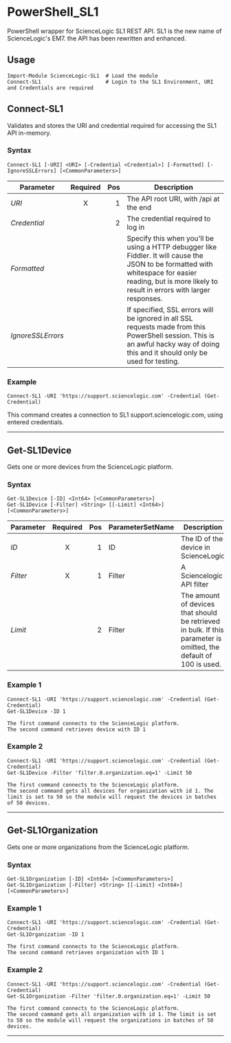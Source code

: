 # PowerShell_SL1
PowerShell wrapper for ScienceLogic SL1 REST API.
SL1 is the new name of ScienceLogic's EM7. the API has been rewritten and enhanced.

## Usage

	Import-Module ScienceLogic-SL1	# Load the module
	Connect-SL1						# Login to the SL1 Environment, URI and Credentials are required

## Connect-SL1
Validates and stores the URI and credential required for accessing the SL1 API in-memory.

### Syntax
	Connect-SL1 [-URI] <URI> [-Credential <Credential>] [-Formatted] [-IgnoreSSLErrors] [<CommonParameters>]

Parameter | Required | Pos  | Description 
--------- | :------: | ---: | ----------- 
*URI* | X | 1 | The API root URI, with /api at the end
*Credential* |  | 2 | The credential required to log in 
*Formatted* |  |  | Specify this when you&#39;ll be using a HTTP debugger like Fiddler. It will cause the JSON to be formatted with whitespace for easier reading, but is more likely to result in errors with larger responses. 
*IgnoreSSLErrors* |  |  | If specified, SSL errors will be ignored in all SSL requests made from this PowerShell session. This is an awful hacky way of doing this and it should only be used for testing. 

### Example
	Connect-SL1 -URI 'https://support.sciencelogic.com' -Credential (Get-Credential)

This command creates a connection to SL1 support.sciencelogic.com, using entered credentials.
*** 

## Get-SL1Device
Gets one or more devices from the ScienceLogic platform.

### Syntax
	Get-SL1Device [-ID] <Int64> [<CommonParameters>]
	Get-SL1Device [-Filter] <String> [[-Limit] <Int64>] [<CommonParameters>]

Parameter | Required | Pos  | ParameterSetName | Description 
--------- | :------: | ---: | ---------------- | -----------
*ID* | X | 1 | ID | The ID of the device in ScienceLogic
*Filter* | X | 1 | Filter | A Sciencelogic API filter
*Limit* |  | 2 | Filter | The amount of devices that should be retrieved in bulk. If this parameter is omitted, the default of 100 is used.

### Example 1
	Connect-SL1 -URI 'https://support.sciencelogic.com' -Credential (Get-Credential)
	Get-SL1Device -ID 1

	The first command connects to the ScienceLogic platform.
	The second command retrieves device with ID 1

### Example 2
	Connect-SL1 -URI 'https://support.sciencelogic.com' -Credential (Get-Credential)
	Get-SL1Device -Filter 'filter.0.organization.eq=1' -Limit 50

	The first command connects to the ScienceLogic platform.
	The second command gets all devices for organization with id 1. The limit is set to 50 so the module will request the devices in batches of 50 devices.

***
## Get-SL1Organization
Gets one or more organizations from the ScienceLogic platform.

### Syntax
	Get-SL1Organization [-ID] <Int64> [<CommonParameters>]
	Get-SL1Organization [-Filter] <String> [[-Limit] <Int64>] [<CommonParameters>]

### Example 1
	Connect-SL1 -URI 'https://support.sciencelogic.com' -Credential (Get-Credential)
	Get-SL1Organization -ID 1

	The first command connects to the ScienceLogic platform.
	The second command retrieves organization with ID 1

### Example 2
	Connect-SL1 -URI 'https://support.sciencelogic.com' -Credential (Get-Credential)
	Get-SL1Organization -Filter 'filter.0.organization.eq=1' -Limit 50

	The first command connects to the ScienceLogic platform.
	The second command gets all organization with id 1. The limit is set to 50 so the module will request the organizations in batches of 50 devices.

***
